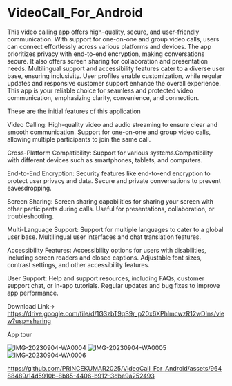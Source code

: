 # VideoCall_For_Android

This video calling app offers high-quality, secure, and user-friendly communication. With support for one-on-one and group video calls, users can connect effortlessly across various platforms and devices. The app prioritizes privacy with end-to-end encryption, making conversations secure. It also offers screen sharing for collaboration and presentation needs. Multilingual support and accessibility features cater to a diverse user base, ensuring inclusivity. User profiles enable customization, while regular updates and responsive customer support enhance the overall experience. This app is your reliable choice for seamless and protected video communication, emphasizing clarity, convenience, and connection.

These are the initial features of this application

Video Calling:
High-quality video and audio streaming to ensure clear and smooth communication.
Support for one-on-one and group video calls, allowing multiple participants to join the same call.

Cross-Platform Compatibility:
Support for various systems.Compatibility with different devices such as smartphones, tablets, and computers.

End-to-End Encryption:
Security features like end-to-end encryption to protect user privacy and data.
Secure and private conversations to prevent eavesdropping.

Screen Sharing:
Screen sharing capabilities for sharing your screen with other participants during calls.
Useful for presentations, collaboration, or troubleshooting.

Multi-Language Support:
Support for multiple languages to cater to a global user base.
Multilingual user interfaces and chat translation features.

Accessibility Features:
Accessibility options for users with disabilities, including screen readers and closed captions.
Adjustable font sizes, contrast settings, and other accessibility features.

User Support:
Help and support resources, including FAQs, customer support chat, or in-app tutorials.
Regular updates and bug fixes to improve app performance.

Download Link-> https://drive.google.com/file/d/1G3zbT9qS9r_p20x6XPhlmcwzR12wDIns/view?usp=sharing


App tour


![IMG-20230904-WA0004](https://github.com/PRINCEKUMAR2025/VideoCall_For_Android/assets/96488489/a7e70faf-32d1-47c7-9f1b-67b8b348105e)
![IMG-20230904-WA0005](https://github.com/PRINCEKUMAR2025/VideoCall_For_Android/assets/96488489/49ebe579-3914-4e8f-9f61-82014ec91308)
![IMG-20230904-WA0006](https://github.com/PRINCEKUMAR2025/VideoCall_For_Android/assets/96488489/8a7fedbb-09db-4a2e-9e4b-a7d68a40cbd0)

https://github.com/PRINCEKUMAR2025/VideoCall_For_Android/assets/96488489/14d5910b-8b85-4406-b912-3dbe9a252493

